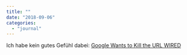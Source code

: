 ```yaml
---
title: ""
date: "2018-09-06"
categories: 
  - "journal"
---
```


Ich habe kein gutes Gefühl dabei: [Google Wants to Kill the URL WIRED](https://www.wired.com/story/google-wants-to-kill-the-url/)
